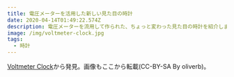 ```yaml
---
title: 電圧メーターを活用した新しい見た目の時計
date: 2020-04-14T01:49:22.574Z
description: 電圧メーターを流用して作られた、ちょっと変わった見た目の時計を紹介します。
image: /img/voltmeter-clock.jpg
tags:
  - 時計
---
```

[Voltmeter Clock](https://www.instructables.com/id/Voltmeter-Clock/)から発見。画像もここから転載(CC-BY-SA By oliverb)。
